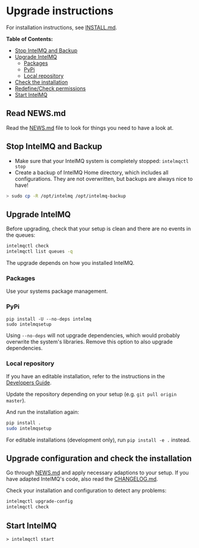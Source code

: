 # Upgrade instructions

For installation instructions, see [INSTALL.md](INSTALL.md).

**Table of Contents:**
- [Stop IntelMQ and Backup](#stop-intelmq-and-backup)
- [Upgrade IntelMQ](#upgrade-intelmq)
  - [Packages](#packages)
  - [PyPi](#pypi)
  - [Local repository](#local-repository)
- [Check the installation](#check-the-installation)
- [Redefine/Check permissions](#redefinecheck-permissions)
- [Start IntelMQ](#start-intelmq)


## Read NEWS.md

Read the [NEWS.md](https://github.com/certtools/intelmq/blob/develop/NEWS.md) file to look for things you need to have a look at.

## Stop IntelMQ and Backup

* Make sure that your IntelMQ system is completely stopped: `intelmqctl stop`
* Create a backup of IntelMQ Home directory, which includes all configurations. They are not overwritten, but backups are always nice to have!

```bash
> sudo cp -R /opt/intelmq /opt/intelmq-backup
```

## Upgrade IntelMQ

Before upgrading, check that your setup is clean and there are no events in the queues:
```bash
intelmqctl check
intelmqctl list queues -q
```

The upgrade depends on how you installed IntelMQ.

### Packages

Use your systems package management.

### PyPi

```
pip install -U --no-deps intelmq
sudo intelmqsetup
```
Using `--no-deps` will not upgrade dependencies, which would probably overwrite the system's libraries.
Remove this option to also upgrade dependencies.

### Local repository

If you have an editable installation, refer to the instructions in the [Developers Guide](Developers-Guide.html#development-environment).

Update the repository depending on your setup (e.g. `git pull origin master`).

And run the installation again:
```bash
pip install .
sudo intelmqsetup
```
For editable installations (development only), run `pip install -e .` instead.

## Upgrade configuration and check the installation

Go through [NEWS.md](../NEWS.md) and apply necessary adaptions to your setup.
If you have adapted IntelMQ's code, also read the [CHANGELOG.md](../CHANGELOG.md).

Check your installation and configuration to detect any problems:
```bash
intelmqctl upgrade-config
intelmqctl check
```

## Start IntelMQ

```
> intelmqctl start
```
